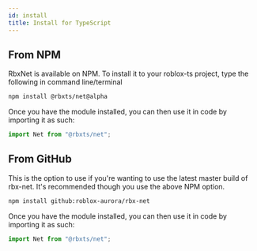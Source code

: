 ```yaml
---
id: install
title: Install for TypeScript
---
```


## From NPM
RbxNet is available on NPM. To install it to your roblox-ts project, type the following in command line/terminal

```bash
npm install @rbxts/net@alpha
```
Once you have the module installed, you can then use it in code by importing it as such:
```ts
import Net from "@rbxts/net";
```

## From GitHub
This is the option to use if you're wanting to use the latest master build of rbx-net. It's recommended though you use the above NPM option.

```bash
npm install github:roblox-aurora/rbx-net
```
Once you have the module installed, you can then use it in code by importing it as such:
```ts
import Net from "@rbxts/net";
```